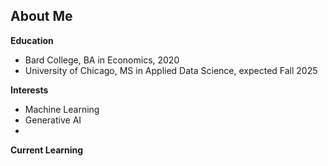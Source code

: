 ## About Me

**Education** 
- Bard College, BA in Economics, 2020
- University of Chicago, MS in Applied Data Science, expected Fall 2025

**Interests**
- Machine Learning
- Generative AI
- 

**Current Learning**

<!--
**PeytonNash/PeytonNash** is a ✨ _special_ ✨ repository because its `README.md` (this file) appears on your GitHub profile.

Here are some ideas to get you started:

- 🔭 I’m currently working on ...
- 🌱 I’m currently learning ...
- 👯 I’m looking to collaborate on ...
- 🤔 I’m looking for help with ...
- 💬 Ask me about ...
- 📫 How to reach me: ...
- 😄 Pronouns: ...
- ⚡ Fun fact: ...
-->
